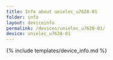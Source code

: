 ```yaml
---
title: Info about unielec_u7628-01
folder: info
layout: deviceinfo
permalink: /devices/unielec_u7628-01/
device: unielec_u7628-01
---
```

{% include templates/device_info.md %}
